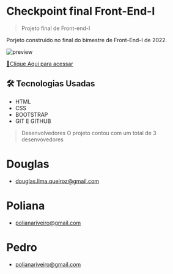 # Checkpoint final Front-End-I


> Projeto final de Front-end-I

Porjeto construido no final do bimestre de Front-End-I de 2022.

![preview](/.github/preview.png)

[🔗Clique Aqui  para acessar](
    https://douglasliman.github.io/menu-brasil/
)


## 🛠 Tecnologias Usadas
- HTML
- CSS
- BOOTSTRAP
- GIT E GITHUB


> Desenvolvedores 
 O projeto contou com um total de 3 desenvovedores 

# Douglas
- douglas.lima.queiroz@gmail.com
# Poliana
-  polianariveiro@gmail.com
# Pedro
- polianariveiro@gmail.com
